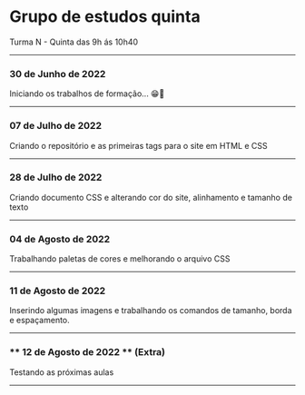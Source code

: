 # Grupo de estudos quinta
Turma N - Quinta das 9h ás 10h40

---

### **30 de Junho de 2022** 

Iniciando os trabalhos de formação... 😁🤞


---

### **07 de Julho de 2022**

Criando o repositório e as primeiras tags para o site em HTML e CSS

---

### **28 de Julho de 2022**

Criando documento CSS e alterando cor do site, alinhamento e tamanho de texto

---

### **04 de Agosto de 2022**

Trabalhando paletas de cores e melhorando o arquivo CSS

---

### **11 de Agosto de 2022**

Inserindo algumas imagens e trabalhando os comandos de tamanho, borda e espaçamento.

---
### ** 12 de Agosto de 2022 ** (Extra)

Testando as próximas aulas 

---
